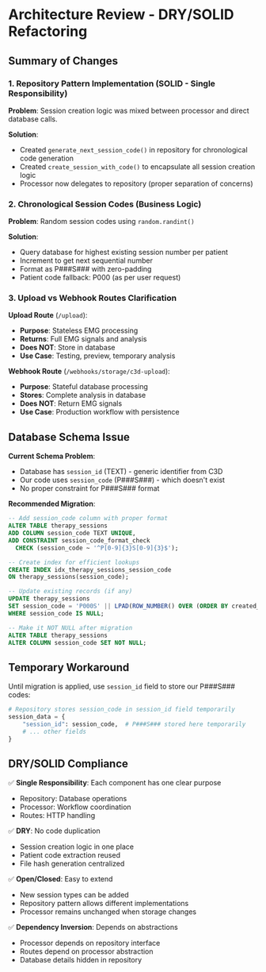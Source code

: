 # Architecture Review - DRY/SOLID Refactoring

## Summary of Changes

### 1. **Repository Pattern Implementation (SOLID - Single Responsibility)**

**Problem**: Session creation logic was mixed between processor and direct database calls.

**Solution**: 
- Created `generate_next_session_code()` in repository for chronological code generation
- Created `create_session_with_code()` to encapsulate all session creation logic
- Processor now delegates to repository (proper separation of concerns)

### 2. **Chronological Session Codes (Business Logic)**

**Problem**: Random session codes using `random.randint()`

**Solution**:
- Query database for highest existing session number per patient
- Increment to get next sequential number
- Format as P###S### with zero-padding
- Patient code fallback: P000 (as per user request)

### 3. **Upload vs Webhook Routes Clarification**

**Upload Route** (`/upload`):
- **Purpose**: Stateless EMG processing
- **Returns**: Full EMG signals and analysis
- **Does NOT**: Store in database
- **Use Case**: Testing, preview, temporary analysis

**Webhook Route** (`/webhooks/storage/c3d-upload`):
- **Purpose**: Stateful database processing
- **Stores**: Complete analysis in database
- **Does NOT**: Return EMG signals
- **Use Case**: Production workflow with persistence

## Database Schema Issue

**Current Schema Problem**:
- Database has `session_id` (TEXT) - generic identifier from C3D
- Our code uses `session_code` (P###S###) - which doesn't exist
- No proper constraint for P###S### format

**Recommended Migration**:
```sql
-- Add session_code column with proper format
ALTER TABLE therapy_sessions 
ADD COLUMN session_code TEXT UNIQUE,
ADD CONSTRAINT session_code_format_check 
  CHECK (session_code ~ '^P[0-9]{3}S[0-9]{3}$');

-- Create index for efficient lookups
CREATE INDEX idx_therapy_sessions_session_code 
ON therapy_sessions(session_code);

-- Update existing records (if any)
UPDATE therapy_sessions 
SET session_code = 'P000S' || LPAD(ROW_NUMBER() OVER (ORDER BY created_at)::TEXT, 3, '0')
WHERE session_code IS NULL;

-- Make it NOT NULL after migration
ALTER TABLE therapy_sessions 
ALTER COLUMN session_code SET NOT NULL;
```

## Temporary Workaround

Until migration is applied, use `session_id` field to store our P###S### codes:

```python
# Repository stores session_code in session_id field temporarily
session_data = {
    "session_id": session_code,  # P###S### stored here temporarily
    # ... other fields
}
```

## DRY/SOLID Compliance

✅ **Single Responsibility**: Each component has one clear purpose
- Repository: Database operations
- Processor: Workflow coordination
- Routes: HTTP handling

✅ **DRY**: No code duplication
- Session creation logic in one place
- Patient code extraction reused
- File hash generation centralized

✅ **Open/Closed**: Easy to extend
- New session types can be added
- Repository pattern allows different implementations
- Processor remains unchanged when storage changes

✅ **Dependency Inversion**: Depends on abstractions
- Processor depends on repository interface
- Routes depend on processor abstraction
- Database details hidden in repository